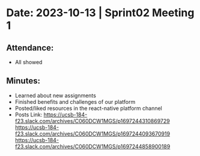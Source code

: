 # Date: 2023-10-13 | Sprint02 Meeting 1

## Attendance:

- All showed

## Minutes:

- Learned about new assignments
- Finished benefits and challenges of our platform
- Posted/liked resources in the react-native platform channel
- Posts Link:
  https://ucsb-184-f23.slack.com/archives/C060DCW1MGS/p1697244310869729
  https://ucsb-184-f23.slack.com/archives/C060DCW1MGS/p1697244093670919
  https://ucsb-184-f23.slack.com/archives/C060DCW1MGS/p1697244858900189
